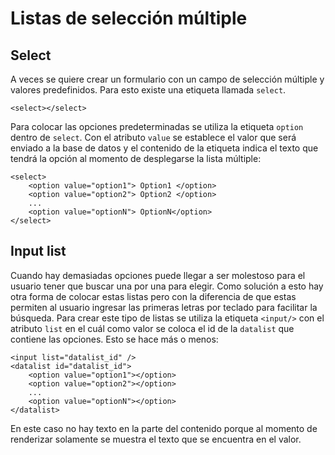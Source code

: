 # Listas de selección múltiple

## Select

A veces se quiere crear un formulario con un campo de selección múltiple y valores predefinidos. Para esto existe una etiqueta llamada `select`.
~~~
<select></select>
~~~
Para colocar las opciones predeterminadas se utiliza la etiqueta `option` dentro de `select`. Con el atributo `value` se establece el valor que será enviado a la base de datos y el contenido de la etiqueta indica el texto que tendrá la opción al momento de desplegarse la lista múltiple:
~~~
<select>
    <option value="option1"> Option1 </option>
    <option value="option2"> Option2 </option>
    ...
    <option value="optionN"> OptionN</option>
</select>
~~~

## Input list

Cuando hay demasiadas opciones puede llegar a ser molestoso para el usuario tener que buscar una por una para elegir. Como solución a esto hay otra forma de colocar estas listas pero con la diferencia de que estas permiten al usuario ingresar las primeras letras por teclado para facilitar la búsqueda. Para crear este tipo de listas se utiliza la etiqueta `<input/>` con el atributo `list` en el cuál como valor se coloca el id de la `datalist` que contiene las opciones. Esto se hace más o menos:
~~~
<input list="datalist_id" />
<datalist id="datalist_id">
    <option value="option1"></option>
    <option value="option2"></option>
    ...
    <option value="optionN"></option>
</datalist>
~~~
En este caso no hay texto en la parte del contenido porque al momento de renderizar solamente se muestra el texto que se encuentra en el valor.
